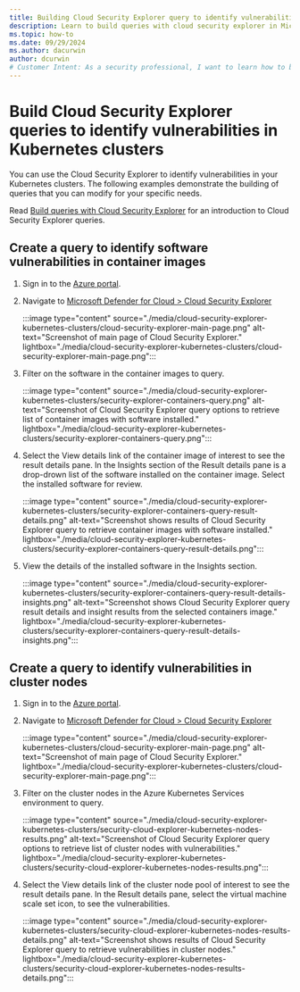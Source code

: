 ```yaml
---
title: Building Cloud Security Explorer query to identify vulnerabilities in Kubernetes clusters
description: Learn to build queries with cloud security explorer in Microsoft Defender for Cloud to investigate vulnerabilities Kubernetes clusters
ms.topic: how-to
ms.date: 09/29/2024
ms.author: dacurwin
author: dcurwin
# Customer Intent: As a security professional, I want to learn how to build queries with Cloud Security Explorer in Microsoft Defender for Cloud to show vulnerabilities in Kubernetes clusters.
---
```


# Build Cloud Security Explorer queries to identify vulnerabilities in Kubernetes clusters

You can use the Cloud Security Explorer to identify vulnerabilities in your Kubernetes clusters. The following examples demonstrate the building of queries that you can modify for your specific needs.

Read [Build queries with Cloud Security Explorer](how-to-manage-cloud-security-explorer.md) for an introduction to Cloud Security Explorer queries.

## Create a query to identify software vulnerabilities in container images

1. Sign in to the [Azure portal](https://portal.azure.com).

1. Navigate to [Microsoft Defender for Cloud > Cloud Security Explorer](https://ms.portal.azure.com/#view/Microsoft_Azure_Security/SecurityMenuBlade/~/SecurityGraph)

    :::image type="content" source="./media/cloud-security-explorer-kubernetes-clusters/cloud-security-explorer-main-page.png" alt-text="Screenshot of main page of Cloud Security Explorer." lightbox="./media/cloud-security-explorer-kubernetes-clusters/cloud-security-explorer-main-page.png":::

1. Filter on the software in the container images to query.

    :::image type="content" source="./media/cloud-security-explorer-kubernetes-clusters/security-explorer-containers-query.png" alt-text="Screenshot of Cloud Security Explorer query options to retrieve list of container images with software installed." lightbox="./media/cloud-security-explorer-kubernetes-clusters/security-explorer-containers-query.png":::

1. Select the View details link of the container image of interest to see the result details pane. In the Insights section of the Result details pane is a drop-drown list of the software installed on the container image. Select the installed software for review.

    :::image type="content" source="./media/cloud-security-explorer-kubernetes-clusters/security-explorer-containers-query-result-details.png" alt-text="Screenshot shows results of Cloud Security Explorer query to retrieve container images with software installed." lightbox="./media/cloud-security-explorer-kubernetes-clusters/security-explorer-containers-query-result-details.png":::

1. View the details of the installed software in the Insights section.

    :::image type="content" source="./media/cloud-security-explorer-kubernetes-clusters/security-explorer-containers-query-result-details-insights.png" alt-text="Screenshot shows Cloud Security Explorer query result details and insight results from the selected containers image." lightbox="./media/cloud-security-explorer-kubernetes-clusters/security-explorer-containers-query-result-details-insights.png":::

## Create a query to identify vulnerabilities in cluster nodes

1. Sign in to the [Azure portal](https://portal.azure.com).

1. Navigate to [Microsoft Defender for Cloud > Cloud Security Explorer](https://ms.portal.azure.com/#view/Microsoft_Azure_Security/SecurityMenuBlade/~/SecurityGraph)

    :::image type="content" source="./media/cloud-security-explorer-kubernetes-clusters/cloud-security-explorer-main-page.png" alt-text="Screenshot of main page of Cloud Security Explorer." lightbox="./media/cloud-security-explorer-kubernetes-clusters/cloud-security-explorer-main-page.png":::

1. Filter on the cluster nodes in the Azure Kubernetes Services environment to query.

    :::image type="content" source="./media/cloud-security-explorer-kubernetes-clusters/security-cloud-explorer-kubernetes-nodes-results.png" alt-text="Screenshot of Cloud Security Explorer query options to retrieve list of cluster nodes with vulnerabilities." lightbox="./media/cloud-security-explorer-kubernetes-clusters/security-cloud-explorer-kubernetes-nodes-results.png":::

2. Select the View details link of the cluster node pool of interest to see the result details pane. In the Result details pane, select the virtual machine scale set icon, to see the vulnerabilities.

    :::image type="content" source="./media/cloud-security-explorer-kubernetes-clusters/security-cloud-explorer-kubernetes-nodes-results-details.png" alt-text="Screenshot shows results of Cloud Security Explorer query to retrieve vulnerabilities in cluster nodes." lightbox="./media/cloud-security-explorer-kubernetes-clusters/security-cloud-explorer-kubernetes-nodes-results-details.png":::